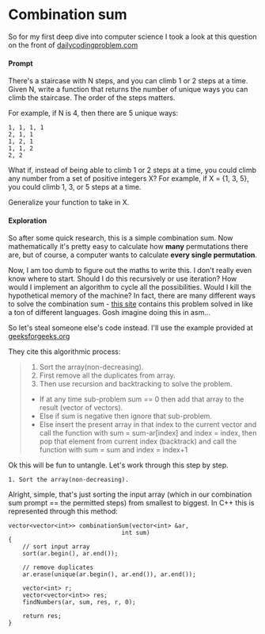 <title>Combination sum | death_by_code()</title>

# Combination sum

So for my first deep dive into computer science I took a look at this question on the front of [dailycodingproblem.com](http://web.archive.org/web/20210116012845/https://www.dailycodingproblem.com/)

#### Prompt
<span>

There's a staircase with N steps, and you can climb 1 or 2 steps at a time. Given N, write a function that returns the number of unique ways you can climb the staircase. The order of the steps matters. 

For example, if N is 4, then there are 5 unique ways:

```
1, 1, 1, 1
2, 1, 1
1, 2, 1
1, 1, 2
2, 2
```

What if, instead of being able to climb 1 or 2 steps at a time, you could climb any number from a set of positive integers X? For example, if X = {1, 3, 5}, you could climb 1, 3, or 5 steps at a time. 

Generalize your function to take in X. 

</span>

#### Exploration
So after some quick research, this is a simple combination sum. Now mathematically it's pretty easy to calculate how **many** permutations there are, but of course, a computer wants to calculate **every single permutation**. 

Now, I am too dumb to figure out the maths to write this. I don't really even know where to start. Should I do this recursively or use iteration? How would I implement an algorithm to cycle all the possibilities. Would I kill the hypothetical memory of the machine? In fact, there are many different ways to solve the combination sum - [this site](http://rosettacode.org/wiki/Count_the_coins) contains this problem solved in like a ton of different languages. Gosh imagine doing this in asm...

So let's steal someone else's code instead. I'll use the example provided at [geeksforgeeks.org](https://www.geeksforgeeks.org/combinational-sum/)

They cite this algorithmic process:

> 1. Sort the array(non-decreasing).
> 2. First remove all the duplicates from array.
> 3. Then use recursion and backtracking to solve the problem.
>   - If at any time sub-problem sum == 0 then add that array to the result (vector of vectors).
>   - Else if sum is negative then ignore that sub-problem.
>   - Else insert the present array in that index to the current vector and call the function with sum = sum-ar[index] and index = index, then pop that element from  current index (backtrack) and call the function with sum = sum and index = index+1

Ok this will be fun to untangle. Let's work through this step by step.

```
1. Sort the array(non-decreasing).
```
Alright, simple, that's just sorting the input array (which in our combination sum prompt == the permitted steps) from smallest to biggest. In C++ this is represented through this method:

```
vector<vector<int>> combinationSum(vector<int> &ar,
                                int sum)
{
    // sort input array
    sort(ar.begin(), ar.end());

    // remove duplicates
    ar.erase(unique(ar.begin(), ar.end()), ar.end());

    vector<int> r;
    vector<vector<int>> res;
    findNumbers(ar, sum, res, r, 0);

    return res;
}
```